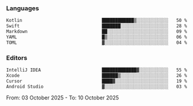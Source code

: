 <!--START_SECTION:waka-->
### Languages
```txt
Kotlin                              ████████████▒░░░░░░░░░░░░   50 %
Swift                               ███████░░░░░░░░░░░░░░░░░░   28 %
Markdown                            ██░░░░░░░░░░░░░░░░░░░░░░░   09 %
YAML                                █▒░░░░░░░░░░░░░░░░░░░░░░░   06 %
TOML                                ▓░░░░░░░░░░░░░░░░░░░░░░░░   04 %
```

### Editors
```txt
IntelliJ IDEA                       █████████████▓░░░░░░░░░░░   55 %
Xcode                               ██████▒░░░░░░░░░░░░░░░░░░   26 %
Cursor                              ████▓░░░░░░░░░░░░░░░░░░░░   19 %
Android Studio                      ▓░░░░░░░░░░░░░░░░░░░░░░░░   03 %
```

From: 03 October 2025 - To: 10 October 2025
<!--END_SECTION:waka-->
